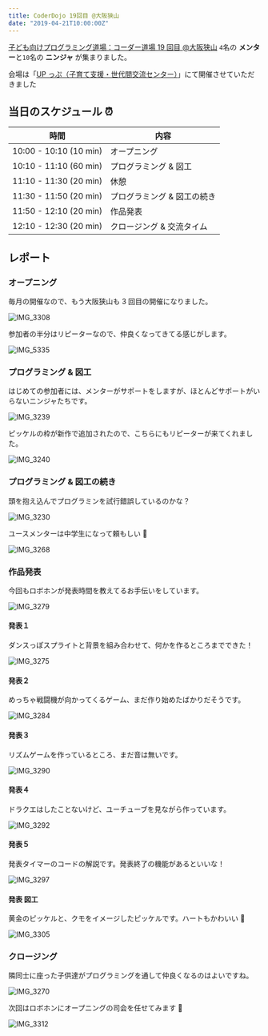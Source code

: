 ```yaml
---
title: CoderDojo 19回目 @大阪狭山
date: "2019-04-21T10:00:00Z"
---
```


[子ども向けプログラミング道場：コーダー道場 19 回目 @大阪狭山](https://coderdojo-hommachi.doorkeeper.jp/events/89251)
`4`名の **メンター**と`10`名の **ニンジャ** が集まりました。

会場は「[UP っぷ（子育て支援・世代間交流センター）](http://www.city.osakasayama.osaka.jp/kosodate_kyoiku/kosodate/upp_kosodatesiensedaikankouryuusenta1/index.html)」にて開催させていただきました

## 当日のスケジュール ⏰

| 時間                   | 内容                        |
| ---------------------- | --------------------------- |
| 10:00 - 10:10 (10 min) | オープニング                |
| 10:10 - 11:10 (60 min) | プログラミング & 図工       |
| 11:10 - 11:30 (20 min) | 休憩                        |
| 11:30 - 11:50 (20 min) | プログラミング & 図工の続き |
| 11:50 - 12:10 (20 min) | 作品発表                    |
| 12:10 - 12:30 (20 min) | クロージング & 交流タイム   |

## レポート

### オープニング

毎月の開催なので、もう大阪狭山も 3 回目の開催になりました。

![IMG_3308](./IMG_3308.jpg)

参加者の半分はリピーターなので、仲良くなってきてる感じがします。

![IMG_5335](./IMG_5335.jpg)

### プログラミング & 図工

はじめての参加者には、メンターがサポートをしますが、ほとんどサポートがいらないニンジャたちです。

![IMG_3239](./IMG_3239.jpg)

ピッケルの枠が新作で追加されたので、こちらにもリピーターが来てくれました。

![IMG_3240](./IMG_3240.jpg)

### プログラミング & 図工の続き

頭を抱え込んでプログラミンを試行錯誤しているのかな？

![IMG_3230](./IMG_3230.jpg)

ユースメンターは中学生になって頼もしい 💪

![IMG_3268](./IMG_3268.jpg)

### 作品発表

今回もロボホンが発表時間を教えてるお手伝いをしています。

![IMG_3279](./IMG_3279.jpg)

#### 発表１

ダンスっぽスプライトと背景を組み合わせて、何かを作るところまでできた！

![IMG_3275](./IMG_3275.jpg)

#### 発表２

めっちゃ戦闘機が向かってくるゲーム、まだ作り始めたばかりだそうです。

![IMG_3284](./IMG_3284.jpg)

#### 発表３

リズムゲームを作っているところ、まだ音は無いです。

![IMG_3290](./IMG_3290.jpg)

#### 発表４

ドラクエはしたことないけど、ユーチューブを見ながら作っています。

![IMG_3292](./IMG_3292.jpg)

#### 発表５

発表タイマーのコードの解説です。発表終了の機能があるといいな！

![IMG_3297](./IMG_3297.jpg)

#### 発表 図工

黄金のピッケルと、クモをイメージしたピッケルです。ハートもかわいい 💖

![IMG_3305](./IMG_3305.jpg)

### クロージング

隣同士に座った子供達がプログラミングを通して仲良くなるのはよいですね。

![IMG_3270](./IMG_3270.jpg)

次回はロボホンにオープニングの司会を任せてみます 🤖

![IMG_3312](./IMG_3312.jpg)
